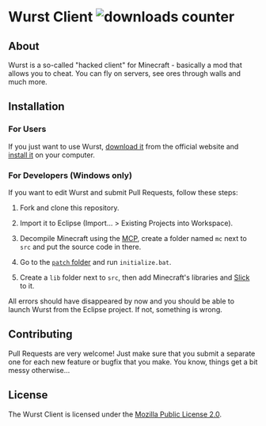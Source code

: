 # Wurst Client ![downloads counter](https://drive.google.com/uc?id=0B2YeSS9tm5zLMF9NWjNZYnNqSTA)

## About

Wurst is a so-called "hacked client" for Minecraft - basically a mod that allows you to cheat. You can fly on servers, see ores through walls and much more.

## Installation

### For Users

If you just want to use Wurst, [download it](https://www.wurst-client.tk/download/) from the official website and [install it](https://www.wurst-client.tk/wiki/Installation/) on your computer.

### For Developers (Windows only)

If you want to edit Wurst and submit Pull Requests, follow these steps:

1. Fork and clone this repository.

2. Import it to Eclipse (Import... > Existing Projects into Workspace).

3. Decompile Minecraft using the [MCP](http://www.modcoderpack.com/website/releases), create a folder named `mc` next to `src` and put the source code in there.

4. Go to the [`patch` folder](/patch) and run `initialize.bat`.

5. Create a `lib` folder next to `src`, then add Minecraft's libraries and [Slick](http://slick.ninjacave.com/) to it.

All errors should have disappeared by now and you should be able to launch Wurst from the Eclipse project. If not, something is wrong.

## Contributing

Pull Requests are very welcome! Just make sure that you submit a separate one for each new feature or bugfix that you make. You know, things get a bit messy otherwise...

## License

The Wurst Client is licensed under the [Mozilla Public License 2.0](/LICENSE.txt).
